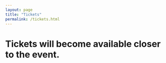 ```yaml
---
layout: page
title: "Tickets"
permalink: /tickets.html
--- 
```


# Tickets will become available closer to the event.
